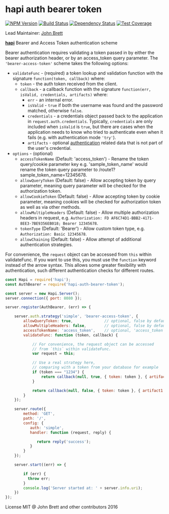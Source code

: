 # hapi auth bearer token
[![NPM Version](https://img.shields.io/npm/v/hapi-auth-bearer-token.svg)](https://npmjs.org/package/hapi-auth-bearer-token)
[![Build Status](https://travis-ci.org/johnbrett/hapi-auth-bearer-token.svg?branch=master)](https://travis-ci.org/johnbrett/hapi-auth-bearer-token)
[![Dependency Status](https://david-dm.org/johnbrett/hapi-auth-bearer-token.svg)](https://david-dm.org/johnbrett/hapi-auth-bearer-token)
[![Test Coverage](https://codeclimate.com/github/johnbrett/hapi-auth-bearer-token/badges/coverage.svg)](https://codeclimate.com/github/johnbrett/hapi-auth-bearer-token)

Lead Maintainer: [John Brett](https://github.com/johnbrett)

[**hapi**](https://github.com/hapijs/hapi) Bearer and Access Token authentication scheme

Bearer authentication requires validating a token passed in by either the bearer authorization header, or by an access_token query parameter. The `'bearer-access-token'` scheme takes the following options:

- `validateFunc` - (required) a token lookup and validation function with the signature `function(token, callback)` where:
    - `token` - the auth token received from the client.
    - `callback` - a callback function with the signature `function(err, isValid, credentials, artifacts)` where:
        - `err` - an internal error.
        - `isValid` - `true` if both the username was found and the password matched, otherwise `false`.
        - `credentials` - a credentials object passed back to the application in `request.auth.credentials`. Typically, `credentials` are only
          included when `isValid` is `true`, but there are cases when the application needs to know who tried to authenticate even when it fails
          (e.g. with authentication mode `'try'`).
        - `artifacts` - optional [authentication](http://hapijs.com/tutorials/auth) related data that is not part of the user's credential.
- `options` - (optional)
    - `accessTokenName` (Default: 'access_token') - Rename the token query/cookie parameter key e.g. 'sample_token_name' would rename the token query parameter to /route1?sample_token_name=12345678.
    - `allowQueryToken` (Default: false) - Allow accepting token by query parameter, meaning query parameter will be checked for the authorization token.
    - `allowCookieToken` (Default: false) - Allow accepting token by cookie parameter, meaning cookies will be checked for authorization token as well as via other methods.
    - `allowMultipleHeaders` (Default: false) - Allow multiple authorization headers in request, e.g. `Authorization: FD AF6C74D1-BBB2-4171-8EE3-7BE9356EB018; Bearer 12345678`.
    - `tokenType` (Default: 'Bearer') - Allow custom token type, e.g. `Authorization: Basic 12345678`.
    - `allowChaining` (Default: false) - Allow attempt of additional authentication strategies.

For convenience, the `request` object can be accessed from `this` within validateFunc. If you want to use this, you must use the `function` keyword instead of the arrow syntax. This allows some greater flexibility with authentication, such different authentication checks for different routes.

```javascript
const Hapi = require('hapi');
const AuthBearer = require('hapi-auth-bearer-token');

const server = new Hapi.Server();
server.connection({ port: 8080 });

server.register(AuthBearer, (err) => {

    server.auth.strategy('simple', 'bearer-access-token', {
        allowQueryToken: true,              // optional, false by default
        allowMultipleHeaders: false,        // optional, false by default
        accessTokenName: 'access_token',    // optional, 'access_token' by default
        validateFunc: function (token, callback) {

            // For convenience, the request object can be accessed
            // from `this` within validateFunc.
            var request = this;

            // Use a real strategy here,
            // comparing with a token from your database for example
            if (token === "1234") {
                return callback(null, true, { token: token }, { artifact1: 'an artifact' });
            }

            return callback(null, false, { token: token }, { artifact1: 'an artifact' });
        }
    });

    server.route({
        method: 'GET',
        path: '/',
        config: {
           auth: 'simple',
           handler: function (request, reply) {

              return reply('success');
           }
        }
    });

    server.start((err) => {

        if (err) {
          throw err;
        }
        console.log('Server started at: ' + server.info.uri);
    })
});
```

License MIT @ John Brett and other contributors 2016
